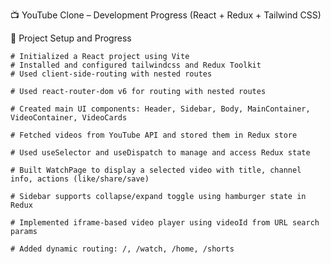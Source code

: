📺 YouTube Clone – Development Progress (React + Redux + Tailwind CSS)


🧱 Project Setup and Progress

    # Initialized a React project using Vite
    # Installed and configured tailwindcss and Redux Toolkit
    # Used client-side-routing with nested routes

    # Used react-router-dom v6 for routing with nested routes

    # Created main UI components: Header, Sidebar, Body, MainContainer, VideoContainer, VideoCards

    # Fetched videos from YouTube API and stored them in Redux store

    # Used useSelector and useDispatch to manage and access Redux state

    # Built WatchPage to display a selected video with title, channel info, actions (like/share/save)

    # Sidebar supports collapse/expand toggle using hamburger state in Redux

    # Implemented iframe-based video player using videoId from URL search params

    # Added dynamic routing: /, /watch, /home, /shorts

